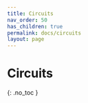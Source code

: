 ```yaml
---
title: Circuits
nav_order: 50
has_children: true
permalink: docs/circuits
layout: page
---
```


# Circuits 
{: .no_toc }

